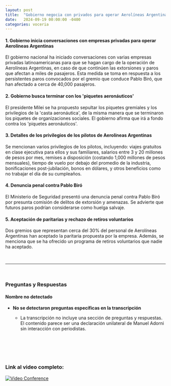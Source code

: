 ```yaml
---
layout: post
title:  "Gobierno negocia con privados para operar Aerolíneas Argentinas, busca terminar 'piquetes aeronáuticos' y denuncia a gremialista"
date:   2024-09-19 00:00:00 -0400
categories: voceria
---
```



    
#### 1. Gobierno inicia conversaciones con empresas privadas para operar Aerolíneas Argentinas
El gobierno nacional ha iniciado conversaciones con varias empresas privadas latinoamericanas para que se hagan cargo de la operación de Aerolíneas Argentinas, en caso de que continúen las extorsiones y paros que afectan a miles de pasajeros. Esta medida se toma en respuesta a los persistentes paros convocados por el gremio que conduce Pablo Biró, que han afectado a cerca de 40,000 pasajeros.

#### 2. Gobierno busca terminar con los 'piquetes aeronáuticos'
El presidente Milei se ha propuesto sepultar los piquetes gremiales y los privilegios de la 'casta aeronáutica', de la misma manera que se terminaron los piquetes de organizaciones sociales. El gobierno afirma que irá a fondo contra los 'piquetes aeronáuticos'.

#### 3. Detalles de los privilegios de los pilotos de Aerolíneas Argentinas
Se mencionan varios privilegios de los pilotos, incluyendo: viajes gratuitos en clase ejecutiva para ellos y sus familiares, salarios entre 3 y 20 millones de pesos por mes, remises a disposición (costando 1,000 millones de pesos mensuales), tiempo de vuelo por debajo del promedio de la industria, bonificaciones post-jubilación, bonos en dólares, y otros beneficios como no trabajar el día de su cumpleaños.

#### 4. Denuncia penal contra Pablo Biró
El Ministerio de Seguridad presentó una denuncia penal contra Pablo Biró por presunta comisión de delitos de extorsión y amenazas. Se advierte que futuros paros podrían considerarse como huelga salvaje.

#### 5. Aceptación de paritarias y rechazo de retiros voluntarios
Dos gremios que representan cerca del 30% del personal de Aerolíneas Argentinas han aceptado la paritaria propuesta por la empresa. Además, se menciona que se ha ofrecido un programa de retiros voluntarios que nadie ha aceptado.

    
<br/>

---

<br/>

### Preguntas y Respuestas


    
#### Nombre no detectado 

* **No se detectaron preguntas específicas en la transcripción**
  - La transcripción no incluye una sección de preguntas y respuestas. El contenido parece ser una declaración unilateral de Manuel Adorni sin interacción con periodistas.


    <br/>
<br/>
<br/>

### Link al video completo:
[![Video Conference](https://img.youtube.com/vi/2Kup4uGMS8M/0.jpg)](https://www.youtube.com/watch?v=2Kup4uGMS8M)

    